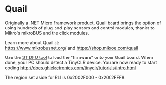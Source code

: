 # Quail

Originally a .NET Micro Framework product, Quail board brings the option of using hundreds of plug-and-play sensors and control modules, thanks to Mikro's mikroBUS and the click modules. 

Learn more about Quail at:  
https://www.mikrobusnet.org/ and https://shop.mikroe.com/quail  

Use the [ST DFU tool](http://docs.ghielectronics.com/hardware/stm32_bootloader.html) to load the "firmware" onto your Quail board. When done, your PC should detect a TinyCLR device. You are now ready to start coding http://docs.ghielectronics.com/tinyclr/tutorials/intro.html

The region set aside for RLI is 0x2002F000 - 0x2002FFF8.